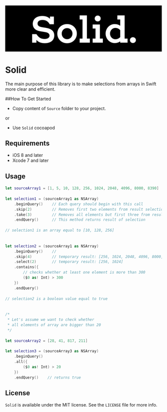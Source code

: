 <p align="center" >
<img src="https://github.com/igormatyushkin014/Solid/blob/master/Logo/logo-1024-300.png" alt="Solid" title="Solid">
</p>

# Solid

The main purpose of this library is to make selections from arrays in Swift more clear and efficient.

##How To Get Started

- Copy content of `Source` folder to your project.

or

- Use `Solid` cocoapod

## Requirements

* iOS 8 and later
* Xcode 7 and later

## Usage

```swift
let sourceArray1 = [1, 5, 10, 128, 256, 1024, 2048, 4096, 8000, 8390]

let selection1 = (sourceArray1 as NSArray)
    .beginQuery()    // Each query should begin with this call
    .skip(2)         // Removes first two elements from result selection
    .take(3)         // Removes all elements but first three from result selection
    .endQuery()      // This method returns result of selection

// selection1 is an array equal to [10, 128, 256]


let selection2 = (sourceArray1 as NSArray)
    .beginQuery()    //
    .skip(4)         // temporary result: [256, 1024, 2048, 4096, 8000, 8390]
    .select(2)       // temporary result: [256, 1024]
    .contains({
        // checks whether at least one element is more than 300
        ($0 as! Int) > 300
    })
    .endQuery()

// selection2 is a boolean value equal to true


/*
 * Let's assume we want to check whether
 * all elements of array are bigger than 20
 */

let sourceArray2 = [28, 41, 817, 211]

let selection3 = (sourceArray3 as NSArray)
    .beginQuery()
    .all({
        ($0 as! Int) > 20
    })
    .endQuery()    // returns true

```

## License

`Solid` is available under the MIT license. See the `LICENSE` file for more info.
